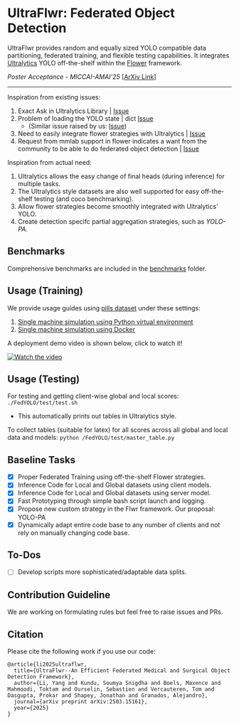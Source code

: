 # UltraFlwr: Federated Object Detection 
UltraFlwr provides random and equally sized YOLO compatible data partitioning, federated training, and flexible testing capabilities. It integrates [Ultralytics](https://github.com/Ultralytics/Ultralytics) YOLO off-the-shelf within the [Flower](https://github.com/adap/flower) framework.

*Poster Acceptance - MICCAI-AMAI'25* [[ArXiv Link](https://arxiv.org/abs/2503.15161)]

--------

Inspiration from existing issues:

1. Exact Ask in Ultralytics Library | [Issue](https://github.com/orgs/Ultralytics/discussions/9440)
2. Problem of loading the YOLO state | dict [Issue](https://github.com/Ultralytics/Ultralytics/issues/8804) 
    - (Similar issue raised by us: [Issue](https://github.com/Ultralytics/Ultralytics/issues/18097))
3. Need to easily integrate flower strategies with Ultralytics | [Issue](https://github.com/Ultralytics/Ultralytics/issues/14535) 
4. Request from mmlab support in flower indicates a want from the community to be able to do federated object detection | [Issue](https://github.com/adap/flower/issues/4521)

Inspiration from actual need:

1. Ultralytics allows the easy change of final heads (during inference) for multiple tasks.
2. The Ultralytics style datasets are also well supported for easy off-the-shelf testing (and coco benchmarking).
3. Allow flower strategies become smoothly integrated with Ultralytics' YOLO.
4. Create detection specifc partial aggregation strategies, such as *YOLO-PA*.

## Benchmarks

Comprehensive benchmarks are included in the [benchmarks](benchmarks) folder.

## Usage (Training)

We provide usage guides using [pills dataset](https://universe.roboflow.com/roboflow-100/pills-sxdht) under these settings:

1. [Single machine simulation using Python virtual environment](docs/local_venv.md)
2. [Single machine simulation using Docker](docs/local_docker.md)

A deployment demo video is shown below, click to watch it!

[![Watch the video](https://img.youtube.com/vi/raHjqcyYcBs/0.jpg)](https://www.youtube.com/watch?v=raHjqcyYcBs)

## Usage (Testing)

For testing and getting client-wise global and local scores: `./FedYOLO/test/test.sh`
- This automatically prints out tables in Ultralytics style.

To collect tables (suitable for latex) for all scores across all global and local data and models: `python /FedYOLO/test/master_table.py`

## Baseline Tasks
- [x] Proper Federated Training using off-the-shelf Flower strategies.
- [x] Inference Code for Local and Global datasets using client models.
- [x] Inference Code for Local and Global datasets using server model.
- [x] Fast Prototyping through simple bash script launch and logging.
- [x] Propose new custom strategy in the Flwr framework. Our proposal: YOLO-PA
- [x] Dynamically adapt entire code base to any number of clients and not rely on manually changing code base.

## To-Dos
- [ ] Develop scripts more sophisticated/adaptable data splits.

## Contribution Guideline
We are working on formulating rules but feel free to raise issues and PRs.

## Citation

Please cite the following work if you use our code: 

```
@article{li2025ultraflwr,
  title={UltraFlwr--An Efficient Federated Medical and Surgical Object Detection Framework},
  author={Li, Yang and Kundu, Soumya Snigdha and Boels, Maxence and Mahmoodi, Toktam and Ourselin, Sebastien and Vercauteren, Tom and Dasgupta, Prokar and Shapey, Jonathan and Granados, Alejandro},
  journal={arXiv preprint arXiv:2503.15161},
  year={2025}
}
```
